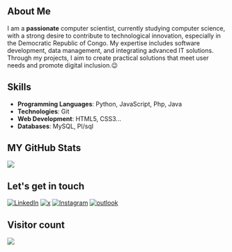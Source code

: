 ## About Me

I am a **passionate** computer scientist, currently studying computer science, with a strong desire to contribute to technological innovation, especially in the Democratic Republic of Congo. My expertise includes software development, data management, and integrating advanced IT solutions. Through my projects, I aim to create practical solutions that meet user needs and promote digital inclusion.😉

## Skills

- **Programming Languages**: Python, JavaScript, Php, Java
- **Technologies**: Git
- **Web Development**: HTML5, CSS3...
- **Databases**: MySQL, Pl/sql

## MY GitHub Stats

![](https://github-readme-stats.vercel.app/api?username=eliezermga&show_icons=true&include_all_commits=true&count_private=true&show=reviews,discussions_started,discussions_answered,prs_merged,prs_merged_percentage)


## Let's get in touch

<p align="left">
<a href="https://www.linkedin.com/in/eliezer-mununga-b3a776269"><img alt="LinkedIn" src="https://img.shields.io/badge/LinkedIn-EliezerMununga-blue?style=flat-square&logo=linkedin"></a>
<a href="https://x.com/EliezerMga"><img alt="x" src="https://img.shields.io/badge/x-EliezerMga-blue?style=flat-square&logo=x"></a>
  <a href="https://instagram.com/eliezer_mga"><img alt="Instagram" src="https://img.shields.io/badge/Intagram-Eliezer_Mga-blue?style=flat-square&logo=instagram"></a>
<a href="mailto:eliezermunung@outlook.fr"><img alt="outlook" src="https://img.shields.io/badge/Email-EliezerMununga-blue?style=flat-square"></a>
</p>

## Visitor count

<img src="https://profile-counter.glitch.me/eliezermga/count.svg" />
